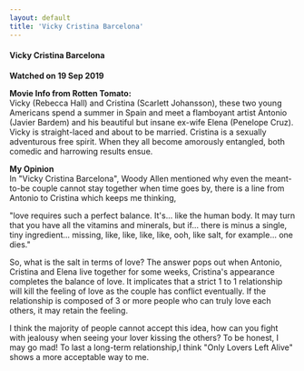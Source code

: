 ```yaml
---
layout: default
title: 'Vicky Cristina Barcelona'
---
```


#### Vicky Cristina Barcelona
**Watched on 19 Sep 2019**

**Movie Info from Rotten Tomato:**  
Vicky (Rebecca Hall) and Cristina (Scarlett Johansson), these two young Americans spend a summer in Spain and meet a flamboyant artist Antonio (Javier Bardem) and his beautiful but insane ex-wife Elena (Penelope Cruz). Vicky is straight-laced and about to be married. Cristina is a sexually adventurous free spirit. When they all become amorously entangled, both comedic and harrowing results ensue.

**My Opinion**  
In "Vicky Cristina Barcelona", Woody Allen mentioned why even the meant-to-be couple cannot stay together when time goes by, there is a line from Antonio to Cristina which keeps me thinking, 

"love requires such a perfect balance. It's... like the human body. It may turn that you have all the vitamins and minerals, but if... there is minus a single, tiny ingredient... missing, like, like, like, like, ooh, like salt, for example... one dies."

So, what is the salt in terms of love? The answer pops out when Antonio, Cristina and Elena live together for some weeks, Cristina's appearance completes the balance of love.  It implicates that a strict 1 to 1 relationship will kill the feeling of love as the couple has conflict eventually. If the relationship is composed of 3 or more people who can truly love each others, it may retain the feeling. 

I think the majority of people cannot accept this idea, how can you fight with jealousy when seeing your lover kissing the others? To be honest, I may go mad! To last a long-term relationship,I think "Only Lovers Left Alive" shows a more acceptable way to me.



